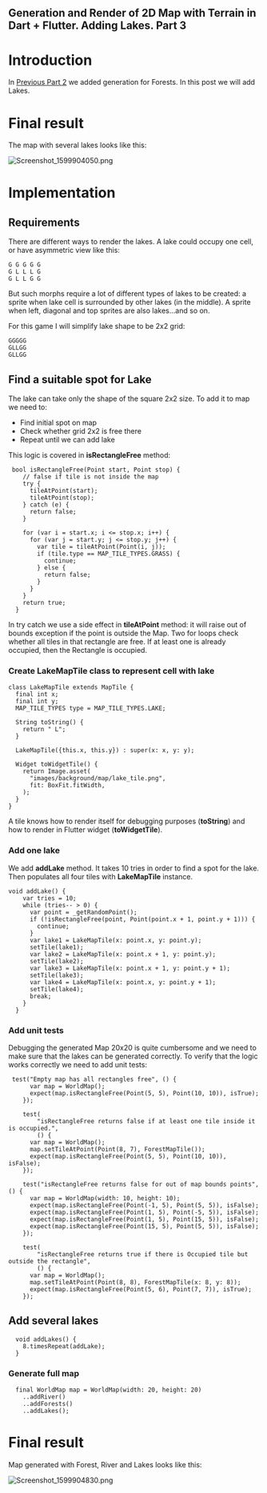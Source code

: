 ## Generation and Render of 2D Map with Terrain in Dart + Flutter. Adding Lakes. Part 3

# Introduction 

In [Previous Part 2](https://www.gladimdim.org/generation-and-render-of-2d-map-with-terrain-in-dart-flutter-adding-forest-spots-part-2-ckezep5c401fztrs1g2x5gibk) we added generation for Forests. In this post we will add Lakes.

# Final result

The map with several lakes looks like this:

![Screenshot_1599904050.png](https://cdn.hashnode.com/res/hashnode/image/upload/v1599904085755/34XPBa088.png)

# Implementation

## Requirements

There are different ways to render the lakes. A lake could occupy one cell, or have asymmetric view like this:

```
G G G G G
G L L L G
G L L G G
```
But such morphs require a lot of different types of lakes to be created: a sprite when lake cell is surrounded by other lakes (in the middle). A sprite when left, diagonal and top sprites are also lakes...and so on. 

For this game I will simplify lake shape to be 2x2 grid:

```
GGGGG
GLLGG
GLLGG
```

## Find a suitable spot for Lake

The lake can take only the shape of the square 2x2 size. To add it to map we need to:

- Find initial spot on map
- Check whether grid 2x2 is free there
- Repeat until we can add lake

This logic is covered in **isRectangleFree** method:

```
 bool isRectangleFree(Point start, Point stop) {
    // false if tile is not inside the map
    try {
      tileAtPoint(start);
      tileAtPoint(stop);
    } catch (e) {
      return false;
    }

    for (var i = start.x; i <= stop.x; i++) {
      for (var j = start.y; j <= stop.y; j++) {
        var tile = tileAtPoint(Point(i, j));
        if (tile.type == MAP_TILE_TYPES.GRASS) {
          continue;
        } else {
          return false;
        }
      }
    }
    return true;
  }
```

In try catch we use a side effect in **tileAtPoint** method: it will raise out of bounds exception if the point is outside the Map. Two for loops check whether all tiles in that rectangle are free. If at least one is already occupied, then the Rectangle is occupied.

### Create LakeMapTile class to represent cell with lake

```
class LakeMapTile extends MapTile {
  final int x;
  final int y;
  MAP_TILE_TYPES type = MAP_TILE_TYPES.LAKE;

  String toString() {
    return " L";
  }

  LakeMapTile({this.x, this.y}) : super(x: x, y: y);

  Widget toWidgetTile() {
    return Image.asset(
      "images/background/map/lake_tile.png",
      fit: BoxFit.fitWidth,
    );
  }
}
```

A tile knows how to render itself for debugging purposes (**toString**) and how to render in Flutter widget (**toWidgetTile**).

### Add one lake

We add **addLake** method. It takes 10 tries in order to find a spot for the lake. Then populates all four tiles with **LakeMapTile** instance.

```    
void addLake() {
    var tries = 10;
    while (tries-- > 0) {
      var point = _getRandomPoint();
      if (!isRectangleFree(point, Point(point.x + 1, point.y + 1))) {
        continue;
      }
      var lake1 = LakeMapTile(x: point.x, y: point.y);
      setTile(lake1);
      var lake2 = LakeMapTile(x: point.x + 1, y: point.y);
      setTile(lake2);
      var lake3 = LakeMapTile(x: point.x + 1, y: point.y + 1);
      setTile(lake3);
      var lake4 = LakeMapTile(x: point.x, y: point.y + 1);
      setTile(lake4);
      break;
    }
  }
```

### Add unit tests

Debugging the generated Map 20x20 is quite cumbersome and we need to make sure that the lakes can be generated correctly. To verify that the logic works correctly we need to add unit tests:

```
 test("Empty map has all rectangles free", () {
      var map = WorldMap();
      expect(map.isRectangleFree(Point(5, 5), Point(10, 10)), isTrue);
    });

    test(
        "isRectangleFree returns false if at least one tile inside it is occupied.",
        () {
      var map = WorldMap();
      map.setTileAtPoint(Point(8, 7), ForestMapTile());
      expect(map.isRectangleFree(Point(5, 5), Point(10, 10)), isFalse);
    });

    test("isRectangleFree returns false for out of map bounds points", () {
      var map = WorldMap(width: 10, height: 10);
      expect(map.isRectangleFree(Point(-1, 5), Point(5, 5)), isFalse);
      expect(map.isRectangleFree(Point(1, 5), Point(-5, 5)), isFalse);
      expect(map.isRectangleFree(Point(1, 5), Point(15, 5)), isFalse);
      expect(map.isRectangleFree(Point(15, 5), Point(5, 5)), isFalse);
    });

    test(
        "isRectangleFree returns true if there is Occupied tile but outside the rectangle",
        () {
      var map = WorldMap();
      map.setTileAtPoint(Point(8, 8), ForestMapTile(x: 8, y: 8));
      expect(map.isRectangleFree(Point(5, 6), Point(7, 7)), isTrue);
    });
```

## Add several lakes

```
  void addLakes() {
    8.timesRepeat(addLake);
  }
```

### Generate full map

```
  final WorldMap map = WorldMap(width: 20, height: 20)
    ..addRiver()
    ..addForests()
    ..addLakes();
```

# Final result
Map generated with Forest, River and Lakes looks like this:

![Screenshot_1599904830.png](https://cdn.hashnode.com/res/hashnode/image/upload/v1599904859511/fktI0foJa.png)

